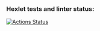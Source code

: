 ### Hexlet tests and linter status:
[![Actions Status](https://github.com/ynb4gang/java-project-61/actions/workflows/hexlet-check.yml/badge.svg)](https://github.com/ynb4gang/java-project-61/actions)